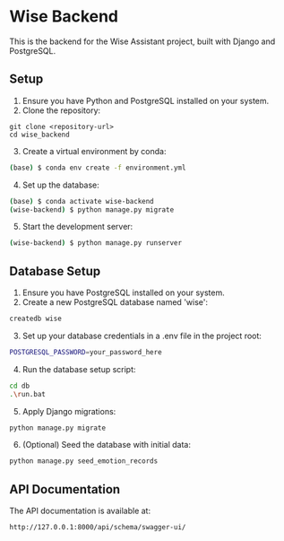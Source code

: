 # Wise Backend
This is the backend for the Wise Assistant project, built with Django and PostgreSQL.

## Setup
1. Ensure you have Python and PostgreSQL installed on your system.
2. Clone the repository:
```
git clone <repository-url>
cd wise_backend
```
3. Create a virtual environment by conda:
```bash
(base) $ conda env create -f environment.yml
```
4. Set up the database:
```bash
(base) $ conda activate wise-backend
(wise-backend) $ python manage.py migrate
```
5. Start the development server:
```bash
(wise-backend) $ python manage.py runserver
```

## Database Setup
1. Ensure you have PostgreSQL installed on your system.
2. Create a new PostgreSQL database named 'wise':
```bash
createdb wise
```
3. Set up your database credentials in a .env file in the project root:
```bash
POSTGRESQL_PASSWORD=your_password_here
```

4. Run the database setup script:
```bash
cd db
.\run.bat
```

5. Apply Django migrations:
```bash
python manage.py migrate
```

6. (Optional) Seed the database with initial data:
```bash
python manage.py seed_emotion_records
```

## API Documentation
The API documentation is available at:
```bash
http://127.0.0.1:8000/api/schema/swagger-ui/
```
